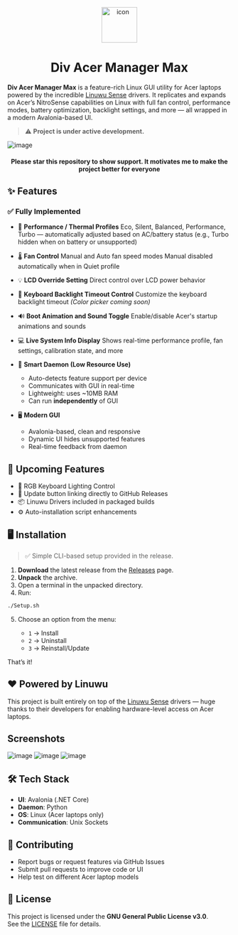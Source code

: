 <p align="center">
  <img src="https://github.com/user-attachments/assets/6d383e82-8221-438b-9d6d-a19e998fcc59" alt="icon" width="80" style="vertical-align: middle;">
</p>

<h1 align="center">
  Div Acer Manager Max
</h1>

**Div Acer Manager Max** is a feature-rich Linux GUI utility for Acer laptops powered by the incredible [Linuwu Sense](https://github.com/0x7375646F/Linuwu-Sense) drivers. It replicates and expands on Acer’s NitroSense capabilities on Linux with full fan control, performance modes, battery optimization, backlight settings, and more — all wrapped in a modern Avalonia-based UI.

> ⚠️ **Project is under active development.**

![image](https://github.com/user-attachments/assets/f8c26491-8995-40b5-9d5d-8711bb574d10)

<h4 align="center">
Please star this repository to show support. It motivates me to make the project better for everyone
</h4>  


## ✨ Features

### ✅ Fully Implemented

* 🔋 **Performance / Thermal Profiles**
  Eco, Silent, Balanced, Performance, Turbo — automatically adjusted based on AC/battery status
  (e.g., Turbo hidden when on battery or unsupported)

* 🌡 **Fan Control**
  Manual and Auto fan speed modes
  Manual disabled automatically when in Quiet profile

* 💡 **LCD Override Setting**
  Direct control over LCD power behavior

* 🎨 **Keyboard Backlight Timeout Control**
  Customize the keyboard backlight timeout
  *(Color picker coming soon)*

* 🔊 **Boot Animation and Sound Toggle**
  Enable/disable Acer's startup animations and sounds

* 💻 **Live System Info Display**
  Shows real-time performance profile, fan settings, calibration state, and more

* 🧠 **Smart Daemon (Low Resource Use)**

  * Auto-detects feature support per device
  * Communicates with GUI in real-time
  * Lightweight: uses \~10MB RAM
  * Can run **independently** of GUI

* 🖥️ **Modern GUI**

  * Avalonia-based, clean and responsive
  * Dynamic UI hides unsupported features
  * Real-time feedback from daemon


## 🔧 Upcoming Features

* 🎨 RGB Keyboard Lighting Control
* 🔗 Update button linking directly to GitHub Releases
* 📦 Linuwu Drivers included in packaged builds
* ⚙️ Auto-installation script enhancements



## 🖥️ Installation

> ✅ Simple CLI-based setup provided in the release.

1. **Download** the latest release from the [Releases](https://github.com/PXDiv/Div-Acer-Manager-Max/releases/) page.
2. **Unpack** the archive.
3. Open a terminal in the unpacked directory.
4. Run:

```bash
./Setup.sh
```

5. Choose an option from the menu:

   * `1` → Install
   * `2` → Uninstall
   * `3` → Reinstall/Update

That’s it!



## ❤️ Powered by Linuwu

This project is built entirely on top of the [Linuwu Sense](https://github.com/0x7375646F/Linuwu-Sense) drivers — huge thanks to their developers for enabling hardware-level access on Acer laptops.



## Screenshots
![image](https://github.com/user-attachments/assets/069b6a74-ded7-4d0e-8bfe-0f556f3e70fe)
![image](https://github.com/user-attachments/assets/c76c6aa9-8ac2-4047-a8ba-2d943ac7d5f5)
![image](https://github.com/user-attachments/assets/42b7a328-eb05-42fb-847c-f7a34e751446)


## 🛠 Tech Stack

* **UI**: Avalonia (.NET Core)
* **Daemon**: Python
* **OS**: Linux (Acer laptops only)
* **Communication**: Unix Sockets



## 🤝 Contributing

* Report bugs or request features via GitHub Issues
* Submit pull requests to improve code or UI
* Help test on different Acer laptop models



## 📄 License

This project is licensed under the **GNU General Public License v3.0**.  
See the [LICENSE](LICENSE) file for details.
